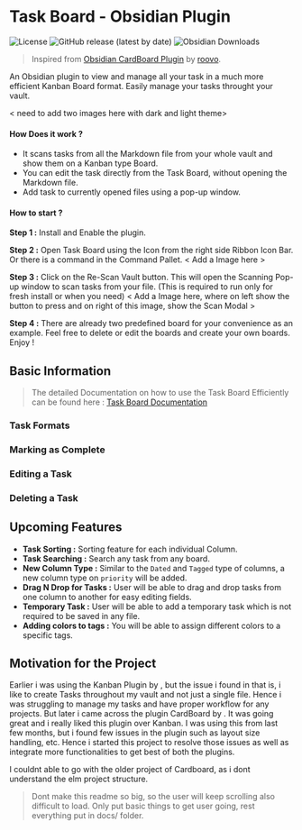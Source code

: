 # Task Board - Obsidian Plugin

![License](https://img.shields.io/github/license/tu2-atmanand/Task-Board)
![GitHub release (latest by date)](https://img.shields.io/github/v/release/tu2-atmanand/Task-Board?style=flat-square)
![Obsidian Downloads](https://img.shields.io/badge/dynamic/json?logo=obsidian&color=%23483699&label=downloads&query=%24%5B%22Task-Board%22%5D.downloads&url=https%3A%2F%2Fraw.githubusercontent.com%2Fobsidianmd%2Fobsidian-releases%2Fmaster%2Fcommunity-plugin-stats.json)

> Inspired from [Obsidian CardBoard Plugin](https://github.com/roovo/obsidian-card-board) by [roovo](https://github.com/roovo).

An Obsidian plugin to view and manage all your task in a much more efficient Kanban Board format. Easily manage your tasks throught your vault.

< need to add two images here with dark and light theme>
#### **How Does it work ?**
- It scans tasks from all the Markdown file from your whole vault and show them on a Kanban type Board.
- You can edit the task directly from the Task Board, without opening the Markdown file.
- Add task to currently opened files using a pop-up window.

#### **How to start ?**

**Step 1 :** Install and Enable the plugin.

**Step 2 :** Open Task Board using the Icon from the right side Ribbon Icon Bar. Or there is a command in the Command Pallet.
< Add a Image here >

**Step 3 :** Click on the Re-Scan Vault button. This will open the Scanning Pop-up window to scan tasks from your file. (This is required to run only for fresh install or when you need)
< Add a Image here, where on left show the button to press and on right of this image, show the Scan Modal >

**Step 4 :** There are already two predefined board for your convenience as an example. Feel free to delete or edit the boards and create your own boards. Enjoy !

## Basic Information
> The detailed Documentation on how to use the Task Board Efficiently can be found here : [Task Board Documentation]()

### Task Formats


### Marking as Complete


### Editing a Task


### Deleting a Task



## Upcoming Features

- **Task Sorting :** Sorting feature for each individual Column.
- **Task Searching :** Search any task from any board.
- **New Column Type :** Similar to the `Dated` and `Tagged` type of columns, a new column type on `priority` will be added.
- **Drag N Drop for Tasks :** User will be able to drag and drop tasks from one column to another for easy editing fields.
- **Temporary Task :** User will be able to add a temporary task which is not required to be saved in any file.
- **Adding colors to tags :** You will be able to assign different colors to a specific tags.

## Motivation for the Project

Earlier i was using the Kanban Plugin by , but the issue i found in that is, i like to create Tasks throughout my vault and not just a single file. Hence i was struggling to manage my tasks and have proper workflow for any projects. But later i came across the plugin CardBoard by . It was going great and i really liked this plugin over Kanban. I was using this from last few months, but i found few issues in the plugin such as layout size handling, etc. Hence i started this project to resolve those issues as well as integrate more functionalities to get best of both the plugins.

I couldnt able to go with the older project of Cardboard, as i dont understand the elm project structure.

> Dont make this readme so big, so the user will keep scrolling also difficult to load. Only put basic things to get user going, rest everything put in docs/ folder.
